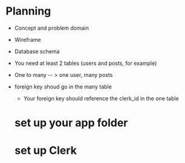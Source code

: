 # Planning

- Concept and problem domain
- Wireframe
- Database schema
- You need at least 2 tables (users and posts, for example)
- One to many -- > one user, many posts
- foreign key shoud go in the many table

  - Your foreign key should reference the clerk_id in the one table

  # set up your app folder

  # set up Clerk
